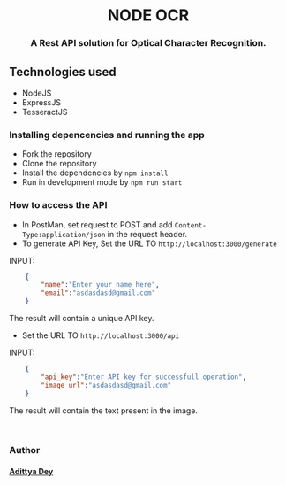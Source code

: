<h1 align="center" >NODE OCR</h1>
<h3 align="center"> A Rest API solution for Optical Character Recognition.</h3>

## Technologies used
* NodeJS
* ExpressJS
* TesseractJS

### Installing depencencies and running the app
* Fork the repository
* Clone the repository
* Install the dependencies by `npm install`
* Run in development mode by `npm run start`

### How to access the API

* In PostMan, set request to POST and add `Content-Type:application/json` in the request header.
* To generate API Key, Set the URL TO `http://localhost:3000/generate`

INPUT:
```json
    {   
        "name":"Enter your name here",
        "email":"asdasdasd@gmail.com"
    }
```
The result will contain a unique API key.

* Set the URL TO `http://localhost:3000/api`

INPUT:
```json
    {   
        "api_key":"Enter API key for successfull operation",
        "image_url":"asdasdasd@gmail.com"
    }
```
The result will contain the text present in the image.

<br>

### Author

#### [Adittya Dey](https://github.com/adiXcodr)

<!-- "heroku-postbuild": "NPM_CONFIG_PRODUCTION=false npm install --prefix client && npm run build --prefix client" -->